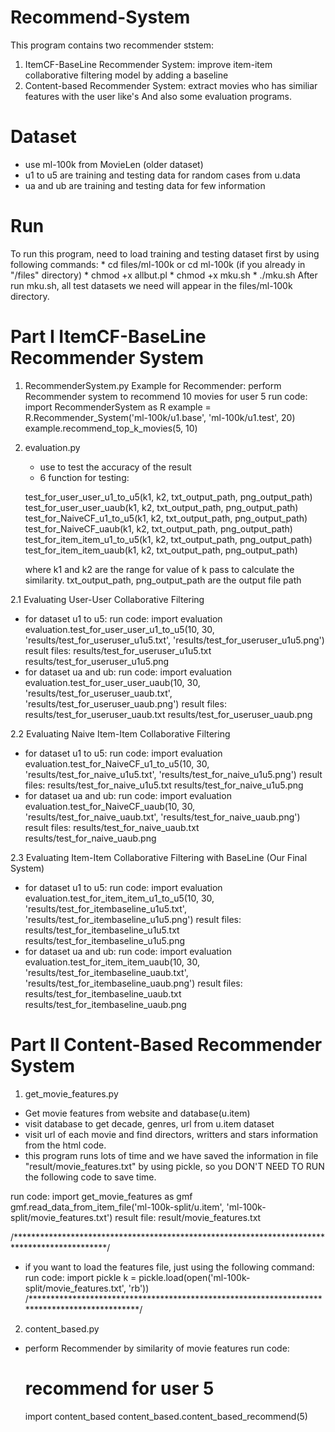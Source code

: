 # Recommend-System
This program contains two recommender ststem:
1. ItemCF-BaseLine Recommender System: improve item-item collaborative filtering model by adding a baseline
2. Content-based Recommender System: extract movies who has similiar features with the user like's
And also some evaluation programs.

# Dataset
* use ml-100k from MovieLen (older dataset)
* u1 to u5 are training and testing data for random cases from u.data
* ua and ub are training and testing data for few information

# Run 
To run this program, need to load training and testing dataset first by using following commands:
	* cd files/ml-100k or cd ml-100k (if you already in "/files" directory)
	* chmod +x allbut.pl
	* chmod +x mku.sh
	* ./mku.sh
After run mku.sh, all test datasets we need will appear in the files/ml-100k directory.

# Part I ItemCF-BaseLine Recommender System
1. RecommenderSystem.py
	Example for Recommender:
	perform Recommender system to recommend 10 movies for user 5
	run code:
		import RecommenderSystem as R
		example = R.Recommender_System('ml-100k/u1.base', 'ml-100k/u1.test', 20)
		example.recommend_top_k_movies(5, 10)

2. evaluation.py
	* use to test the accuracy of the result
	* 6 function for testing:

	test_for_user_user_u1_to_u5(k1, k2, txt_output_path, png_output_path)
	test_for_user_user_uaub(k1, k2, txt_output_path, png_output_path)
	test_for_NaiveCF_u1_to_u5(k1, k2, txt_output_path, png_output_path)
	test_for_NaiveCF_uaub(k1, k2, txt_output_path, png_output_path)
	test_for_item_item_u1_to_u5(k1, k2, txt_output_path, png_output_path)
	test_for_item_item_uaub(k1, k2, txt_output_path, png_output_path)

	where k1 and k2 are the range for value of k pass to calculate the similarity.
	txt_output_path, png_output_path are the output file path

2.1 Evaluating User-User Collaborative Filtering
* for dataset u1 to u5:
run code:
	import evaluation
	evaluation.test_for_user_user_u1_to_u5(10, 30, 'results/test_for_useruser_u1u5.txt', 'results/test_for_useruser_u1u5.png')
result files:
	results/test_for_useruser_u1u5.txt
	results/test_for_useruser_u1u5.png
* for dataset ua and ub:
run code:
	import evaluation
	evaluation.test_for_user_user_uaub(10, 30, 'results/test_for_useruser_uaub.txt', 'results/test_for_useruser_uaub.png')
result files:
	results/test_for_useruser_uaub.txt
	results/test_for_useruser_uaub.png

2.2 Evaluating Naive Item-Item Collaborative Filtering
* for dataset u1 to u5:
run code:
	import evaluation
	evaluation.test_for_NaiveCF_u1_to_u5(10, 30, 'results/test_for_naive_u1u5.txt', 'results/test_for_naive_u1u5.png')
result files:
	results/test_for_naive_u1u5.txt
	results/test_for_naive_u1u5.png
* for dataset ua and ub:
run code:
	import evaluation
	evaluation.test_for_NaiveCF_uaub(10, 30, 'results/test_for_naive_uaub.txt', 'results/test_for_naive_uaub.png')
result files:
	results/test_for_naive_uaub.txt
	results/test_for_naive_uaub.png
	
2.3 Evaluating Item-Item Collaborative Filtering with BaseLine (Our Final System)
* for dataset u1 to u5:
run code:
	import evaluation
	evaluation.test_for_item_item_u1_to_u5(10, 30, 'results/test_for_itembaseline_u1u5.txt', 'results/test_for_itembaseline_u1u5.png')
result files:
	results/test_for_itembaseline_u1u5.txt
	results/test_for_itembaseline_u1u5.png
* for dataset ua and ub:
run code:
	import evaluation
	evaluation.test_for_item_item_uaub(10, 30, 'results/test_for_itembaseline_uaub.txt', 'results/test_for_itembaseline_uaub.png')
result files:
	results/test_for_itembaseline_uaub.txt
	results/test_for_itembaseline_uaub.png

# Part II Content-Based Recommender System
1. get_movie_features.py
* Get movie features from website and database(u.item)
* visit database to get decade, genres, url from u.item dataset
* visit url of each movie and find directors, writters and stars information from the html code.
* this program runs lots of time and we have saved the information in file "result/movie_features.txt" by using pickle, so you DON'T NEED TO RUN the following code to save time.

run code:
	import get_movie_features as gmf
	gmf.read_data_from_item_file('ml-100k-split/u.item', 'ml-100k-split/movie_features.txt')
result file:
	result/movie_features.txt
	
/*********************************************************************************************/
* if you want to load the features file, just using the following command:
run code:
	import pickle
	k = pickle.load(open('ml-100k-split/movie_features.txt', 'rb'))
/*********************************************************************************************/

2. content_based.py
* perform Recommender by similarity of movie features
run code:
	# recommend for user 5
	import content_based
	content_based.content_based_recommend(5)
